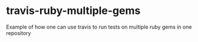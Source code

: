 # travis-ruby-multiple-gems
Example of how one can use travis to run tests on multiple ruby gems in one repository
